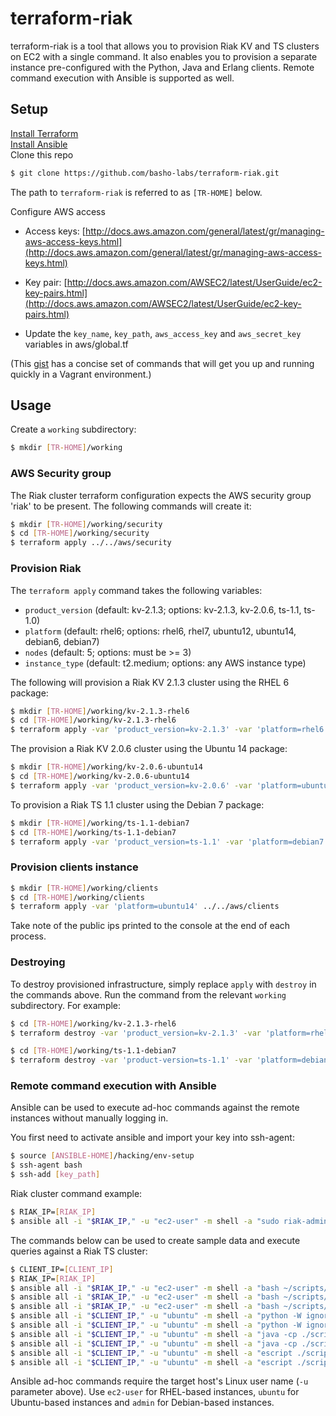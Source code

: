 # terraform-riak

terraform-riak is a tool that allows you to provision Riak KV and TS clusters on EC2 with a single command. It also enables you to provision a separate instance pre-configured with the Python, Java and Erlang clients. Remote command execution with Ansible is supported as well.

## Setup

[Install Terraform](https://terraform.io/intro/getting-started/install.html)  
[Install Ansible](http://docs.ansible.com/ansible/intro_installation.html)  
Clone this repo  

```bash
$ git clone https://github.com/basho-labs/terraform-riak.git
```

The path to `terraform-riak` is referred to as `[TR-HOME]` below.

Configure AWS access

* Access keys: [http://docs.aws.amazon.com/general/latest/gr/managing-aws-access-keys.html](http://docs.aws.amazon.com/general/latest/gr/managing-aws-access-keys.html)

* Key pair: [http://docs.aws.amazon.com/AWSEC2/latest/UserGuide/ec2-key-pairs.html](http://docs.aws.amazon.com/AWSEC2/latest/UserGuide/ec2-key-pairs.html)

* Update the `key_name`, `key_path`, `aws_access_key` and `aws_secret_key` variables in aws/global.tf

(This [gist](https://gist.github.com/rcgenova/589102cf4ed66e0178c9) has a concise set of commands that will get you up and running quickly in a Vagrant environment.)

## Usage

Create a `working` subdirectory:

```bash
$ mkdir [TR-HOME]/working
```

### AWS Security group

The Riak cluster terraform configuration expects the AWS security group 'riak' to be present. The following commands will create it:

```bash
$ mkdir [TR-HOME]/working/security
$ cd [TR-HOME]/working/security
$ terraform apply ../../aws/security
```

### Provision Riak

The `terraform apply` command takes the following variables:

* `product_version` (default: kv-2.1.3; options: kv-2.1.3, kv-2.0.6, ts-1.1, ts-1.0)
* `platform` (default: rhel6; options: rhel6, rhel7, ubuntu12, ubuntu14, debian6, debian7)
* `nodes` (default: 5; options: must be >= 3)
* `instance_type` (default: t2.medium; options: any AWS instance type)

The following will provision a Riak KV 2.1.3 cluster using the RHEL 6 package:

```bash
$ mkdir [TR-HOME]/working/kv-2.1.3-rhel6
$ cd [TR-HOME]/working/kv-2.1.3-rhel6
$ terraform apply -var 'product_version=kv-2.1.3' -var 'platform=rhel6' ../../aws/riak
```

The provision a Riak KV 2.0.6 cluster using the Ubuntu 14 package:

```bash
$ mkdir [TR-HOME]/working/kv-2.0.6-ubuntu14
$ cd [TR-HOME]/working/kv-2.0.6-ubuntu14
$ terraform apply -var 'product_version=kv-2.0.6' -var 'platform=ubuntu14' ../../aws/riak
```

To provision a Riak TS 1.1 cluster using the Debian 7 package:

```bash
$ mkdir [TR-HOME]/working/ts-1.1-debian7
$ cd [TR-HOME]/working/ts-1.1-debian7
$ terraform apply -var 'product_version=ts-1.1' -var 'platform=debian7' ../../aws/riak
```

### Provision clients instance

```bash
$ mkdir [TR-HOME]/working/clients
$ cd [TR-HOME]/working/clients
$ terraform apply -var 'platform=ubuntu14' ../../aws/clients
```

Take note of the public ips printed to the console at the end of each process.

### Destroying

To destroy provisioned infrastructure, simply replace `apply` with `destroy` in the commands above. Run the command from the relevant `working` subdirectory. For example:

```bash
$ cd [TR-HOME]/working/kv-2.1.3-rhel6
$ terraform destroy -var 'product_version=kv-2.1.3' -var 'platform=rhel6' ../../aws/riak

$ cd [TR-HOME]/working/ts-1.1-debian7
$ terraform destroy -var 'product-version=ts-1.1' -var 'platform=debian7' ../../aws/riak
```

### Remote command execution with Ansible

Ansible can be used to execute ad-hoc commands against the remote instances without manually logging in. 

You first need to activate ansible and import your key into ssh-agent:

```bash
$ source [ANSIBLE-HOME]/hacking/env-setup
$ ssh-agent bash
$ ssh-add [key_path]
```

Riak cluster command example:

```bash
$ RIAK_IP=[RIAK_IP]
$ ansible all -i "$RIAK_IP," -u "ec2-user" -m shell -a "sudo riak-admin member_status"
```

The commands below can be used to create sample data and execute queries against a Riak TS cluster:

```bash
$ CLIENT_IP=[CLIENT_IP]
$ RIAK_IP=[RIAK_IP]
$ ansible all -i "$RIAK_IP," -u "ec2-user" -m shell -a "bash ~/scripts/create_ts_bucket.sh GeoCheckin1"
$ ansible all -i "$RIAK_IP," -u "ec2-user" -m shell -a "bash ~/scripts/create_ts_bucket.sh GeoCheckin2"
$ ansible all -i "$RIAK_IP," -u "ec2-user" -m shell -a "bash ~/scripts/create_ts_bucket.sh GeoCheckin3"
$ ansible all -i "$CLIENT_IP," -u "ubuntu" -m shell -a "python -W ignore ./scripts/python/TSInsert.py $RIAK_IP GeoCheckin1"
$ ansible all -i "$CLIENT_IP," -u "ubuntu" -m shell -a "python -W ignore ./scripts/python/TSQuery.py $RIAK_IP GeoCheckin1"
$ ansible all -i "$CLIENT_IP," -u "ubuntu" -m shell -a "java -cp ./scripts/java:./riak-client-2.0.3-jar-with-dependencies.jar:./slf4j-1.7.12/slf4j-jdk14-1.7.12.jar TSInsert $RIAK_IP GeoCheckin2"
$ ansible all -i "$CLIENT_IP," -u "ubuntu" -m shell -a "java -cp ./scripts/java:./riak-client-2.0.3-jar-with-dependencies.jar:./slf4j-1.7.12/slf4j-jdk14-1.7.12.jar TSQuery $RIAK_IP GeoCheckin2"
$ ansible all -i "$CLIENT_IP," -u "ubuntu" -m shell -a "escript ./scripts/erlang/TSInsert $RIAK_IP GeoCheckin3"
$ ansible all -i "$CLIENT_IP," -u "ubuntu" -m shell -a "escript ./scripts/erlang/TSQuery $RIAK_IP GeoCheckin3"
```

Ansible ad-hoc commands require the target host's Linux user name (`-u` parameter above). Use `ec2-user` for RHEL-based instances, `ubuntu` for Ubuntu-based instances and `admin` for Debian-based instances.

